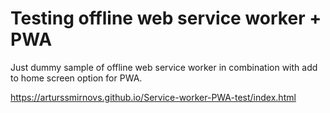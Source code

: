 # Testing offline web service worker + PWA

Just dummy sample of offline web service worker in combination with add to home screen option for PWA.

https://arturssmirnovs.github.io/Service-worker-PWA-test/index.html
